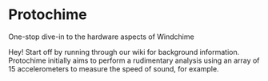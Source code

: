 # Protochime
One-stop dive-in to the hardware aspects of Windchime

Hey! Start off by running through our wiki for background information.
Protochime initially aims to perform a rudimentary analysis using an array of 15 accelerometers to measure the speed of sound, for example.
